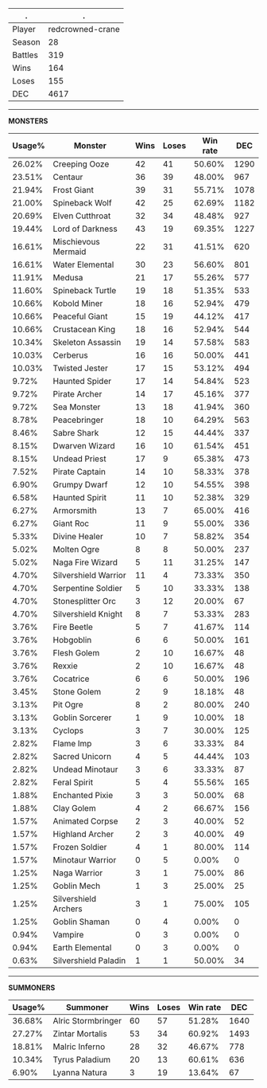 .|.
|-|-
Player|redcrowned-crane
Season|28
Battles|319
Wins|164
Loses|155
DEC|4617

---
**MONSTERS**

Usage%|Monster|Wins|Loses|Win rate|DEC|
-|-|-|-|-|-|
26.02%|Creeping Ooze|42|41|50.60%|1290|
23.51%|Centaur|36|39|48.00%|967|
21.94%|Frost Giant|39|31|55.71%|1078|
21.00%|Spineback Wolf|42|25|62.69%|1182|
20.69%|Elven Cutthroat|32|34|48.48%|927|
19.44%|Lord of Darkness|43|19|69.35%|1227|
16.61%|Mischievous Mermaid|22|31|41.51%|620|
16.61%|Water Elemental|30|23|56.60%|801|
11.91%|Medusa|21|17|55.26%|577|
11.60%|Spineback Turtle|19|18|51.35%|533|
10.66%|Kobold Miner|18|16|52.94%|479|
10.66%|Peaceful Giant|15|19|44.12%|417|
10.66%|Crustacean King|18|16|52.94%|544|
10.34%|Skeleton Assassin|19|14|57.58%|583|
10.03%|Cerberus|16|16|50.00%|441|
10.03%|Twisted Jester|17|15|53.12%|494|
9.72%|Haunted Spider|17|14|54.84%|523|
9.72%|Pirate Archer|14|17|45.16%|377|
9.72%|Sea Monster|13|18|41.94%|360|
8.78%|Peacebringer|18|10|64.29%|563|
8.46%|Sabre Shark|12|15|44.44%|337|
8.15%|Dwarven Wizard|16|10|61.54%|451|
8.15%|Undead Priest|17|9|65.38%|473|
7.52%|Pirate Captain|14|10|58.33%|378|
6.90%|Grumpy Dwarf|12|10|54.55%|398|
6.58%|Haunted Spirit|11|10|52.38%|329|
6.27%|Armorsmith|13|7|65.00%|416|
6.27%|Giant Roc|11|9|55.00%|336|
5.33%|Divine Healer|10|7|58.82%|354|
5.02%|Molten Ogre|8|8|50.00%|237|
5.02%|Naga Fire Wizard|5|11|31.25%|147|
4.70%|Silvershield Warrior|11|4|73.33%|350|
4.70%|Serpentine Soldier|5|10|33.33%|138|
4.70%|Stonesplitter Orc|3|12|20.00%|67|
4.70%|Silvershield Knight|8|7|53.33%|283|
3.76%|Fire Beetle|5|7|41.67%|114|
3.76%|Hobgoblin|6|6|50.00%|161|
3.76%|Flesh Golem|2|10|16.67%|48|
3.76%|Rexxie|2|10|16.67%|48|
3.76%|Cocatrice|6|6|50.00%|196|
3.45%|Stone Golem|2|9|18.18%|48|
3.13%|Pit Ogre|8|2|80.00%|240|
3.13%|Goblin Sorcerer|1|9|10.00%|18|
3.13%|Cyclops|3|7|30.00%|125|
2.82%|Flame Imp|3|6|33.33%|84|
2.82%|Sacred Unicorn|4|5|44.44%|103|
2.82%|Undead Minotaur|3|6|33.33%|87|
2.82%|Feral Spirit|5|4|55.56%|165|
1.88%|Enchanted Pixie|3|3|50.00%|68|
1.88%|Clay Golem|4|2|66.67%|156|
1.57%|Animated Corpse|2|3|40.00%|52|
1.57%|Highland Archer|2|3|40.00%|49|
1.57%|Frozen Soldier|4|1|80.00%|114|
1.57%|Minotaur Warrior|0|5|0.00%|0|
1.25%|Naga Warrior|3|1|75.00%|86|
1.25%|Goblin Mech|1|3|25.00%|25|
1.25%|Silvershield Archers|3|1|75.00%|105|
1.25%|Goblin Shaman|0|4|0.00%|0|
0.94%|Vampire|0|3|0.00%|0|
0.94%|Earth Elemental|0|3|0.00%|0|
0.63%|Silvershield Paladin|1|1|50.00%|34|

---
**SUMMONERS**

Usage%|Summoner|Wins|Loses|Win rate|DEC|
-|-|-|-|-|-|
36.68%|Alric Stormbringer|60|57|51.28%|1640|
27.27%|Zintar Mortalis|53|34|60.92%|1493|
18.81%|Malric Inferno|28|32|46.67%|778|
10.34%|Tyrus Paladium|20|13|60.61%|636|
6.90%|Lyanna Natura|3|19|13.64%|67|
